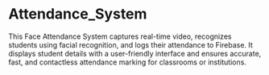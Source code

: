 # Attendance_System
This Face Attendance System captures real-time video, recognizes students using facial recognition, and logs their attendance to Firebase. It displays student details with a user-friendly interface and ensures accurate, fast, and contactless attendance marking for classrooms or institutions.
